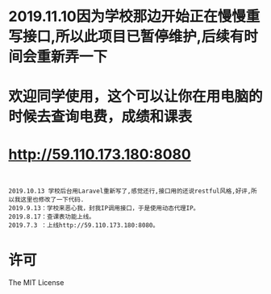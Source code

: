 # 2019.11.10因为学校那边开始正在慢慢重写接口,所以此项目已暂停维护,后续有时间会重新弄一下


#   欢迎同学使用，这个可以让你在用电脑的时候去查询电费，成绩和课表
#   http://59.110.173.180:8080

```


2019.10.13 学校后台用Laravel重新写了,感觉还行,接口用的还说restful风格,好评,所以我这里也修改了一下代码.
2019.9.13：学校来恶心我，封我IP调用接口，于是使用动态代理IP。
2019.8.17：查课表功能上线。
2019.7.3 ：上线http://59.110.173.180:8080。
```
# 许可
The MIT License
